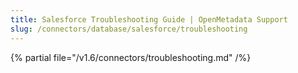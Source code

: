 ```yaml
---
title: Salesforce Troubleshooting Guide | OpenMetadata Support
slug: /connectors/database/salesforce/troubleshooting
---
```


{% partial file="/v1.6/connectors/troubleshooting.md" /%}
